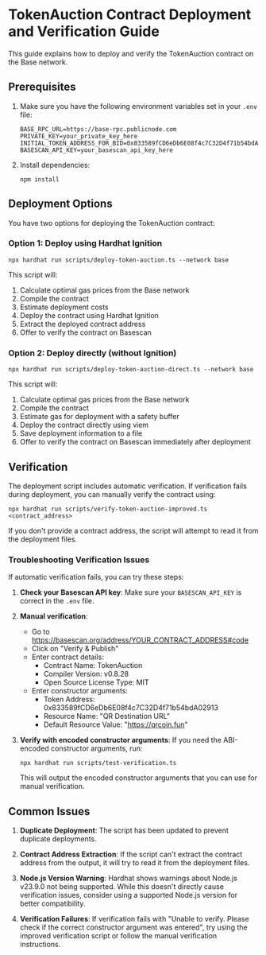 # TokenAuction Contract Deployment and Verification Guide

This guide explains how to deploy and verify the TokenAuction contract on the Base network.

## Prerequisites

1. Make sure you have the following environment variables set in your `.env` file:
   ```
   BASE_RPC_URL=https://base-rpc.publicnode.com
   PRIVATE_KEY=your_private_key_here
   INITIAL_TOKEN_ADDRESS_FOR_BID=0x833589fCD6eDb6E08f4c7C32D4f71b54bdA02913
   BASESCAN_API_KEY=your_basescan_api_key_here
   ```

2. Install dependencies:
   ```
   npm install
   ```

## Deployment Options

You have two options for deploying the TokenAuction contract:

### Option 1: Deploy using Hardhat Ignition

```
npx hardhat run scripts/deploy-token-auction.ts --network base
```

This script will:
1. Calculate optimal gas prices from the Base network
2. Compile the contract
3. Estimate deployment costs
4. Deploy the contract using Hardhat Ignition
5. Extract the deployed contract address
6. Offer to verify the contract on Basescan

### Option 2: Deploy directly (without Ignition)

```
npx hardhat run scripts/deploy-token-auction-direct.ts --network base
```

This script will:
1. Calculate optimal gas prices from the Base network
2. Compile the contract
3. Estimate gas for deployment with a safety buffer
4. Deploy the contract directly using viem
5. Save deployment information to a file
6. Offer to verify the contract on Basescan immediately after deployment

## Verification

The deployment script includes automatic verification. If verification fails during deployment, you can manually verify the contract using:

```
npx hardhat run scripts/verify-token-auction-improved.ts <contract_address>
```

If you don't provide a contract address, the script will attempt to read it from the deployment files.

### Troubleshooting Verification Issues

If automatic verification fails, you can try these steps:

1. **Check your Basescan API key**: Make sure your `BASESCAN_API_KEY` is correct in the `.env` file.

2. **Manual verification**:
   - Go to https://basescan.org/address/YOUR_CONTRACT_ADDRESS#code
   - Click on "Verify & Publish"
   - Enter contract details:
     - Contract Name: TokenAuction
     - Compiler Version: v0.8.28
     - Open Source License Type: MIT
   - Enter constructor arguments:
     - Token Address: 0x833589fCD6eDb6E08f4c7C32D4f71b54bdA02913
     - Resource Name: "QR Destination URL"
     - Default Resource Value: "https://qrcoin.fun"

3. **Verify with encoded constructor arguments**:
   If you need the ABI-encoded constructor arguments, run:
   ```
   npx hardhat run scripts/test-verification.ts
   ```
   This will output the encoded constructor arguments that you can use for manual verification.

## Common Issues

1. **Duplicate Deployment**: The script has been updated to prevent duplicate deployments.

2. **Contract Address Extraction**: If the script can't extract the contract address from the output, it will try to read it from the deployment files.

3. **Node.js Version Warning**: Hardhat shows warnings about Node.js v23.9.0 not being supported. While this doesn't directly cause verification issues, consider using a supported Node.js version for better compatibility.

4. **Verification Failures**: If verification fails with "Unable to verify. Please check if the correct constructor argument was entered", try using the improved verification script or follow the manual verification instructions.